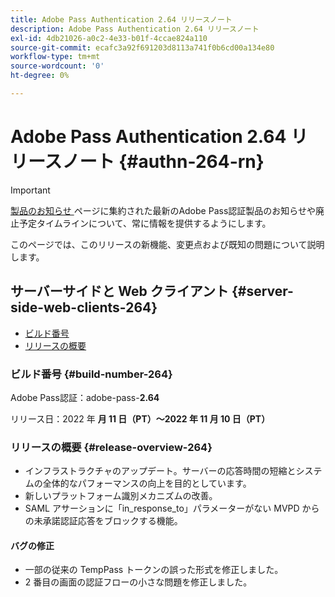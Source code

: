 ```yaml
---
title: Adobe Pass Authentication 2.64 リリースノート
description: Adobe Pass Authentication 2.64 リリースノート
exl-id: 4db21026-a0c2-4e33-b01f-4ccae824a110
source-git-commit: ecafc3a92f691203d8113a741f0b6cd00a134e80
workflow-type: tm+mt
source-wordcount: '0'
ht-degree: 0%

---
```


# Adobe Pass Authentication 2.64 リリースノート {#authn-264-rn}

>[!IMPORTANT]
>
> [ 製品のお知らせ ](/help/authentication/product-announcements.md) ページに集約された最新のAdobe Pass認証製品のお知らせや廃止予定タイムラインについて、常に情報を提供するようにします。

このページでは、このリリースの新機能、変更点および既知の問題について説明します。

## サーバーサイドと Web クライアント {#server-side-web-clients-264}

* [ビルド番号](#build-number-264)
* [リリースの概要](#release-overview-264)

### ビルド番号 {#build-number-264}

Adobe Pass認証：adobe-pass-**2.64**

リリース日：2022 年 **月 11 日（PT）～2022 年 11 月 10 日（PT）**

### リリースの概要 {#release-overview-264}

* インフラストラクチャのアップデート。サーバーの応答時間の短縮とシステムの全体的なパフォーマンスの向上を目的としています。
* 新しいプラットフォーム識別メカニズムの改善。
* SAML アサーションに「in_response_to」パラメーターがない MVPD からの未承諾認証応答をブロックする機能。

#### バグの修正

* 一部の従来の TempPass トークンの誤った形式を修正しました。
* 2 番目の画面の認証フローの小さな問題を修正しました。
